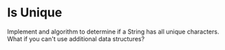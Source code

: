 # Is Unique

Implement and algorithm to determine if a String has all unique characters. What
if you can't use additional data structures?
